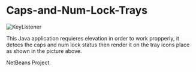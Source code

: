 # Caps-and-Num-Lock-Trays

![KeyListener](https://user-images.githubusercontent.com/77510617/174193016-f37d8fb0-2e03-4021-82b3-047747208bbc.png)

This Java application requieres elevation in order to work propperly, it detecs the caps and num lock status then render it on the tray icons place as shown in the picture above.

NetBeans Project.
